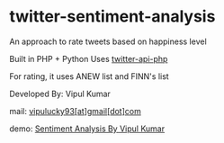 twitter-sentiment-analysis
==========================

An approach to rate tweets based on happiness level

Built in PHP + Python
Uses <a href="https://github.com/J7mbo/twitter-api-php">twitter-api-php</a>

For rating, it uses ANEW list and FINN's list

Developed By:
Vipul Kumar

mail: <a href="mailto:vipulucky93@gmail.com">vipulucky93[at]gmail[dot]com</a>

demo: <a href="http://sentiment-analysis-minor.herokuapp.com/">Sentiment Analysis By Vipul Kumar</a>

